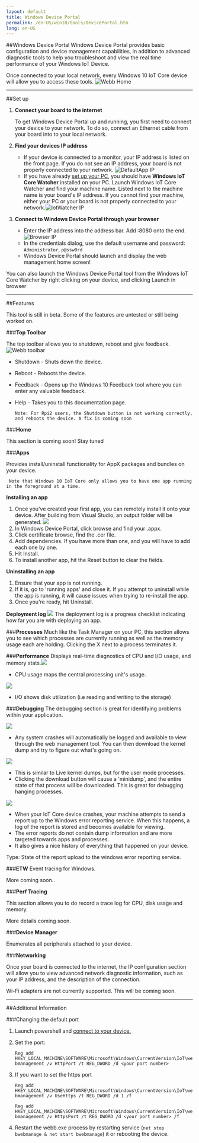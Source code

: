 ```yaml
---
layout: default
title: Windows Device Portal
permalink: /en-US/win10/tools/DevicePortal.htm
lang: en-US
---
```


<div class="container" markdown="1">

##Windows Device Portal
   Windows Device Portal provides basic configuration and device management capabilities, in addition to advanced diagnostic tools to help you troubleshoot and view the real time performance of your Windows IoT Device. 
   
   Once connected to your local network, every Windows 10 IoT Core device will allow you to access these tools.
![Webb Home]({{site.baseurl}}/images/deviceportal/deviceportal.png)

<hr>


##Set up
1. **Connect your board to the internet**

   To get Windows Device Portal up and running, you first need to connect your device to your network. To do so, connect an Ethernet cable from your board into to your local network.

2. **Find your devices IP address**
    * If your device is connected to a monitor, your IP address is listed on the front page. If you do not see an IP address, your board is not properly connected to your network. ![DefaultApp IP]({{site.baseurl}}/images/deviceportal/defaultapp_ip.png)
	* If you have already [set up your PC]({{site.baseurl}}/{{page.lang}}/win10/SetupPC.htm), you should have **Windows IoT Core Watcher** installed on your PC. Launch Windows IoT Core Watcher and find your machine name. Listed next to the machine name is your board's IP address. If you cannot find your machine, either your PC or your board is not properly connected to your network.![IotWatcher IP]({{site.baseurl}}/images/IoTCoreWatcher.PNG)

3. **Connect to Windows Device Portal through your browser**
    * Enter the IP address into the address bar. Add :8080 onto the end.![Browser IP]({{site.baseurl}}/images/deviceportal/browser_ip.png)
    * In the credentials dialog, use the default username and password: `Administrator`, `p@ssw0rd`
    * Windows Device Portal should launch and display the web management home screen!

 You can also launch the Windows Device Portal tool from the Windows IoT Core Watcher by right clicking on your device, and clicking Launch in browser

<hr>
	






##Features

This tool is still in beta. Some of the features are untested or still being worked on.

###**Top Toolbar**
    
The top toolbar allows you to shutdown, reboot and give feedback.![Webb toolbar]({{site.baseurl}}/images/deviceportal/toolbar.png)

* Shutdown - Shuts down the device.
* Reboot - Reboots the device.
* Feedback - Opens up the Windows 10 Feedback tool where you can enter any valuable feedback.
* Help - Takes you to this documentation page.

   ```Note: For Rpi2 users, the Shutdown button is not working correctly, and reboots the device. A fix is coming soon```

###**Home**

This section is coming soon! Stay tuned

###**Apps**

Provides install/uninstall functionality for AppX packages and bundles on your device.

``` Note that Windows 10 IoT Core only allows you to have one app running in the foreground at a time.```

**Installing an app**

1.	Once you've created your first app, you can remotely install it onto your device. After building from Visual Studio, an output folder will be generated. <img class = "screen-snippet" src="{{site.baseurl}}/images/deviceportal/installapp0.png">	
2.	In Windows Device Portal, click browse and find your .appx.
3.	Click certificate browse, find the .cer file. 
4.	Add dependencies. If you have more than one, and you will have to add each one by one. 	
5.	Hit Install. 
6.	To install another app, hit the Reset button to clear the fields.


**Uninstalling an app**

1.	Ensure that your app is not running. 
2.	If it is, go to 'running apps' and close it. If you attempt to uninstall while the app is running, it will cause issues when trying to re-install the app. 
3.	Once you're ready, hit Uninstall.
    

**Deployment log**
    <img class="screen-snippet" src="{{site.baseurl}}/images/deviceportal/deploymentlog.png">
    The deployment log is a progress checklist indicating how far you are with deploying an app.

###**Processes**
Much like the Task Manager on your PC, this section allows you to see which processes are currently running as well as the memory usage each are holding.  Clicking the X next to a process terminates it.

###**Performance**
Displays real-time diagnostics of CPU and I/O usage, and memory stats.<img src="{{site.baseurl}}/images/deviceportal/iograph.png">

* CPU usage maps the central processing unit's usage.

<img src="{{site.baseurl}}/images/deviceportal/cpugraph.png">

* I/O shows disk utilization (i.e reading and writing to the storage)

###**Debugging**
The debugging section is great for identifying problems within your application.

<img src="{{site.baseurl}}/images/deviceportal/debug1.png">

* Any system crashes will automatically be logged and available to view through the web management tool.  You can then download the kernel dump and try to figure out what's going on.

<img src="{{site.baseurl}}/images/deviceportal/debug2.png">

* This is similar to Live kernel dumps, but for the user mode processes. 
* Clicking the download button will cause a 'minidump', and the entire state of that process will be downloaded. This is great for debugging hanging processes.

<img src="{{site.baseurl}}/images/deviceportal/debug3.png">

* When your IoT Core device crashes, your machine attempts to send a report up to the Windows error reporting service. When this happens, a log of the report is stored and becomes available for viewing.
* The error reports do not contain dump information and are more targeted towards apps and processes. 
* It also gives a nice history of everything that happened on your device. 

Type: State of the report upload to the windows error reporting service. 

###**ETW**
Event tracing for Windows.

More coming soon..

###**Perf Tracing**

This section allows you to do record a trace log for CPU, disk usage and memory. 

More details coming soon. 

###**Device Manager**

Enumerates all peripherals attached to your device.

###**Networking**

Once your board is connected to the internet, the IP configuration section will allow you to view advanced network diagnostic information, such as your IP address, and the description of the connection.

Wi-Fi adapters are not currently supported.  This will be coming soon.
<hr>


##Additional Information

###Changing the default port
1. Launch powershell and [connect to your device.]({{site.baseurl}}/{{page.lang}}/win10/samples/PowerShell.htm)
2. Set the port:

    `Reg add HKEY_LOCAL_MACHINE\SOFTWARE\Microsoft\Windows\CurrentVersion\IoT\webmanagement /v HttpPort /t REG_DWORD /d <your port number>`
	
3. If you want to set the https port

	`Reg add HKEY_LOCAL_MACHINE\SOFTWARE\Microsoft\Windows\CurrentVersion\IoT\webmanagement /v UseHttps /t REG_DWORD /d 1 /f`
	
	`Reg add HKEY_LOCAL_MACHINE\SOFTWARE\Microsoft\Windows\CurrentVersion\IoT\webmanagement /v HttpsPort /t REG_DWORD /d <your port number> /f`
	
3. Restart the webb.exe process by restarting service (```net stop bwebmanage & net start bwebmanage```) it or rebooting the device.




</div>
